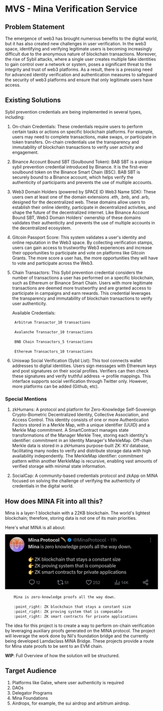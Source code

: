 # MVS - Mina Verification Service

## Problem Statement

The emergence of web3 has brought numerous benefits to the digital world, but it has also created new challenges in user verification. In the web3 space, identifying and verifying legitimate users is becoming increasingly difficult due to the anonymous nature of blockchain transactions. Moreover, the rise of Sybil attacks, where a single user creates multiple fake identities to gain control over a network or system, poses a significant threat to the integrity and trust of web3 platforms. As a result, there is a pressing need for advanced identity verification and authentication measures to safeguard the security of web3 platforms and ensure that only legitimate users have access.

## Existing Solutions

Sybil prevention credentials are being implemented in several types, including:

1. On-chain Credentials: These credentials require users to perform certain tasks or actions on specific blockchain platforms. For example, users may need to complete transactions, make swaps, or participate in token transfers. On-chain credentials use the transparency and immutability of blockchain transactions to verify user activity and engagement.

2. Binance Account Bound SBT (Soulbound Token): BAB SBT is a unique sybil prevention credential introduced by Binance. It is the first-ever soulbound token on the Binance Smart Chain (BSC). BAB SBT is securely bound to a Binance account, which helps verify the authenticity of participants and prevents the use of multiple accounts.

3. Web3 Domain Holders (powered by SPACE ID Web3 Name SDK): These users own at least one of the domain extensions .eth, .bnb, and .arb, designed for the decentralized web. These domains allow users to establish their online identity, participate in decentralized activities, and shape the future of the decentralized internet. Like Binance Account Bound SBT, Web3 Domain Holders' ownership of these domains validates their authenticity and prevents the use of multiple accounts in the decentralized ecosystem.

4. Gitcoin Passport Score: This system validates a user's identity and online reputation in the Web3 space. By collecting verification stamps, users can gain access to trustworthy Web3 experiences and increase their opportunities to participate and vote on platforms like Gitcoin Grants. The more score a user has, the more opportunities they will have to vote and participate across the Web3.

5. Chain Transactors: This Sybil prevention credential considers the number of transactions a user has performed on a specific blockchain, such as Ethereum or Binance Smart Chain. Users with more legitimate transactions are deemed more trustworthy and are granted access to participate in campaigns and earn rewards. This credential leverages the transparency and immutability of blockchain transactions to verify user authenticity.

    Available Credentials:

        Arbitrum Transactor_10 transactions

        Avalanche Transactor_10 transactions

        BNB Chain Transactors_5 transactions

        Ethereum Transactors_10 transactions

6. Uniswap Social Verification (Sybil List): This tool connects wallet addresses to digital identities. Users sign messages with Ethereum keys and post signatures on their social profiles. Verifiers can then check these signatures and verify truthful address -> profile mappings. This interface supports social verification through Twitter only. However, more platforms can be added (Github, etc).

### Special Mentions

1. zkHumans: A protocol and platform for Zero-Knowledge Self-Sovereign Crypto-Biometric Decentralized Identity, Collective Association, and Access Control. This identity consists of one or more Authentication Factors stored in a Merkle Map, with a unique identifier (UUID) and a Merkle Map commitment. A SmartContract manages state transformations of the Manager Merkle Tree, storing each identity's identifier: commitment in an Identity Manager's MerkleMap. Off-chain Merkle data is stored in a zkHumans purpose-built ZK: KV database, facilitating many nodes to verify and distribute storage data with high availability independently. The MerkleMap identifier: commitment pattern within another MerkleMap is recursive, enabling vast amounts of verified storage with minimal state information.

2. SocialCap: A community-based credentials protocol and zkApp on MINA focused on solving the challenge of verifying the authenticity of credentials in the digital world.

## How does MINA Fit into all this?

Mina is a layer-1 blockchain with a 22KB blockchain. The world's lightest blockchain; therefore, storing data is not one of its main priorities.

Here's what MINA is all about:

![min](assets/images/mina.jpeg)

        Mina is zero-knowledge proofs all the way down.

        :point_right: ZK blockchain that stays a constant size
        :point_right: ZK proving system that is composable
        :point_right: ZK smart contracts for private applications

The idea for this project is to create a way to perform on-chain verification by leveraging auxiliary proofs generated on the MINA protocol. The project will leverage the work done by Nil's foundation bridge and the currently being developed Lamdaclass MINA Bridge. These projects provide a route for Mina state proofs to be sent to an EVM chain.

**WIP**: Full Overview of how the solution will be structured.

## Target Audience

1. Platforms like Galxe, where user authenticity is required
2. DAOs
3. Delegator Programs
4. Mina Foundations
5. Airdrops, for example, the sui airdrop and arbitrum airdrop.
